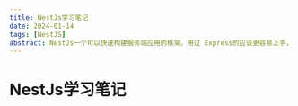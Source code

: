 ```yaml
---
title: NestJs学习笔记
date: 2024-01-14
tags: [NestJS]
abstract: NestJs一个可以快速构建服务端应用的框架。用过 Express的应该更容易上手，它的底层使用的就是 Express 和 Fastify ，并且默认就是使用的 Express；NestJs 的核心就是提供了一套模块化的架构，以及使用装饰器、依赖注入、控制反转等，使代码更加清晰可控。并且NestJs还提供了很多内置好用的功能，比如GraphQL、WebSockets等
---
```

# NestJs学习笔记